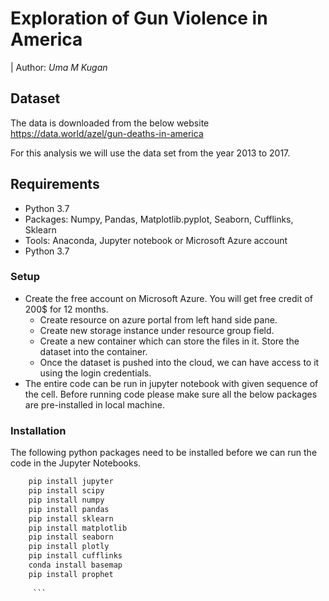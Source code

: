 # Exploration of Gun Violence in America

| Author: *Uma M Kugan*

## Dataset

The data is downloaded from the below website
https://data.world/azel/gun-deaths-in-america

For this analysis we will use the data set from the year 2013 to 2017.


## Requirements

* Python 3.7
* Packages: Numpy, Pandas, Matplotlib.pyplot, Seaborn, Cufflinks, Sklearn
* Tools: Anaconda, Jupyter notebook or Microsoft Azure account
* Python 3.7 

### Setup

* Create the free account on Microsoft Azure. You will get free credit of 200$ for 12 months.
    *	Create resource on azure portal from left hand side pane.
    *	Create new storage instance under resource group field.
    *	Create a new container which can store the files in it. Store the dataset into the container.
    *	Once the dataset is pushed into the cloud, we can have access to it using the login credentials.
*	The entire code can be run in jupyter notebook with given sequence of the cell. Before running code please make sure all the below packages are pre-installed in local machine.


### Installation

The following python packages need to be installed before we can run the code in the Jupyter Notebooks. 

 ```python
     pip install jupyter
     pip install scipy
     pip install numpy
     pip install pandas
     pip install sklearn
     pip install matplotlib
     pip install seaborn
     pip install plotly
     pip install cufflinks
     conda install basemap
     pip install prophet
     
      ```
